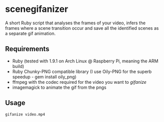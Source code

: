 scenegifanizer
==============

A short Ruby script that analyses the frames of your video, infers the frames where a scene transition occur and save all the identified scenes as a separate gif animation.

Requirements
------------

- Ruby (tested with 1.9.1 on Arch Linux @ Raspberry Pi, meaning the ARM build)
- Ruby Chunky-PNG compatible library (I use Oily-PNG for the superb speedup - gem install oily_png)
- ffmpeg with the codec required for the video you want to *gifanize*
- imagemagick to animate the gif from the pngs

Usage
-----

    gifanize video.mp4
